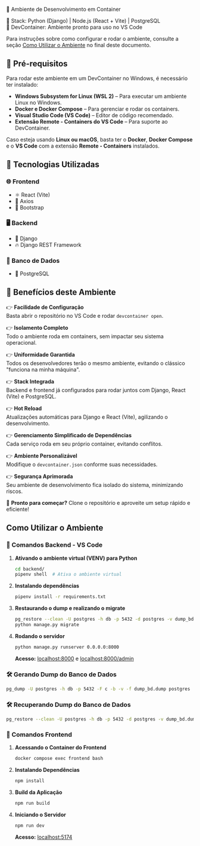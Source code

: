 🚀 Ambiente de Desenvolvimento em Container

🔹 Stack: Python (Django) | Node.js (React + Vite) | PostgreSQL\
🔹 DevContainer: Ambiente pronto para uso no VS Code

Para instruções sobre como configurar e rodar o ambiente, consulte a seção [Como Utilizar o Ambiente](#como-utilizar-o-ambiente) no final deste documento.

## 📌 Pré-requisitos

Para rodar este ambiente em um DevContainer no Windows, é necessário ter instalado:

- **Windows Subsystem for Linux (WSL 2)** – Para executar um ambiente Linux no Windows.
- **Docker e Docker Compose** – Para gerenciar e rodar os containers.
- **Visual Studio Code (VS Code)** – Editor de código recomendado.
- **Extensão Remote - Containers do VS Code** – Para suporte ao DevContainer.

Caso esteja usando **Linux ou macOS**, basta ter o **Docker**, **Docker Compose** e o **VS Code** com a extensão **Remote - Containers** instalados.

## 🏰 Tecnologias Utilizadas

### 🌐 Frontend

- ⚛️ React (Vite)
- 🔗 Axios
- 🎨 Bootstrap

### 🖥️ Backend

- 🐍 Django
- 🔥 Django REST Framework

### 🐄 Banco de Dados

- 🐘 PostgreSQL

## 🎯 Benefícios deste Ambiente

👉 **Facilidade de Configuração**\
Basta abrir o repositório no VS Code e rodar `devcontainer open`.

👉 **Isolamento Completo**\
Todo o ambiente roda em containers, sem impactar seu sistema operacional.

👉 **Uniformidade Garantida**\
Todos os desenvolvedores terão o mesmo ambiente, evitando o clássico "funciona na minha máquina".

👉 **Stack Integrada**\
Backend e frontend já configurados para rodar juntos com Django, React (Vite) e PostgreSQL.

👉 **Hot Reload**\
Atualizações automáticas para Django e React (Vite), agilizando o desenvolvimento.

👉 **Gerenciamento Simplificado de Dependências**\
Cada serviço roda em seu próprio container, evitando conflitos.

👉 **Ambiente Personalizável**\
Modifique o `devcontainer.json` conforme suas necessidades.

👉 **Segurança Aprimorada**\
Seu ambiente de desenvolvimento fica isolado do sistema, minimizando riscos.

🚀 **Pronto para começar?** Clone o repositório e aproveite um setup rápido e eficiente!

## Como Utilizar o Ambiente

### 📌 Comandos Backend - VS Code

1. **Ativando o ambiente virtual (VENV) para Python**

   ```sh
   cd backend/
   pipenv shell  # Ativa o ambiente virtual
   ```

2. **Instalando dependências**

   ```sh
   pipenv install -r requirements.txt
   ```

3. **Restaurando o dump e realizando o migrate**

   ```sh
   pg_restore --clean -U postgres -h db -p 5432 -d postgres -v dump_bd.dump
   python manage.py migrate
   ```

4. **Rodando o servidor**

   ```sh
   python manage.py runserver 0.0.0.0:8000
   ```

   **Acesso:** [localhost:8000](http://localhost:8000) e [localhost:8000/admin](http://localhost:8000/admin)

### 🛠️ Gerando Dump do Banco de Dados

```sh
pg_dump -U postgres -h db -p 5432 -F c -b -v -f dump_bd.dump postgres
```

### 🛠️ Recuperando Dump do Banco de Dados

```sh
pg_restore --clean -U postgres -h db -p 5432 -d postgres -v dump_bd.dump
```

### 📌 Comandos Frontend

1. **Acessando o Container do Frontend**

   ```sh
   docker compose exec frontend bash
   ```

2. **Instalando Dependências**

   ```sh
   npm install
   ```

3. **Build da Aplicação**

   ```sh
   npm run build
   ```

4. **Iniciando o Servidor**

   ```sh
   npm run dev
   ```

   **Acesso:** [localhost:5174](http://localhost:5174)
